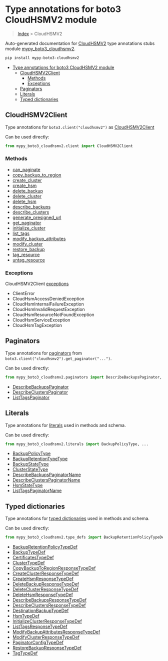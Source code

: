 # Type annotations for boto3 CloudHSMV2 module

> [Index](..) > CloudHSMV2

Auto-generated documentation for
[CloudHSMV2](https://boto3.amazonaws.com/v1/documentation/api/1.17.72/reference/services/cloudhsmv2.html#CloudHSMV2)
type annotations stubs module
[mypy_boto3_cloudhsmv2](https://pypi.org/project/mypy-boto3-cloudhsmv2/).

```bash
pip install mypy-boto3-cloudhsmv2
```

- [Type annotations for boto3 CloudHSMV2 module](#type-annotations-for-boto3-cloudhsmv2-module)
  - [CloudHSMV2Client](#cloudhsmv2client)
    - [Methods](#methods)
    - [Exceptions](#exceptions)
  - [Paginators](#paginators)
  - [Literals](#literals)
  - [Typed dictionaries](#typed-dictionaries)

## CloudHSMV2Client

Type annotations for `boto3.client("cloudhsmv2")` as
[CloudHSMV2Client](./client.md)

Can be used directly:

```python
from mypy_boto3_cloudhsmv2.client import CloudHSMV2Client
```

### Methods

- [can_paginate](./client.md#can_paginate)
- [copy_backup_to_region](./client.md#copy_backup_to_region)
- [create_cluster](./client.md#create_cluster)
- [create_hsm](./client.md#create_hsm)
- [delete_backup](./client.md#delete_backup)
- [delete_cluster](./client.md#delete_cluster)
- [delete_hsm](./client.md#delete_hsm)
- [describe_backups](./client.md#describe_backups)
- [describe_clusters](./client.md#describe_clusters)
- [generate_presigned_url](./client.md#generate_presigned_url)
- [get_paginator](./client.md#get_paginator)
- [initialize_cluster](./client.md#initialize_cluster)
- [list_tags](./client.md#list_tags)
- [modify_backup_attributes](./client.md#modify_backup_attributes)
- [modify_cluster](./client.md#modify_cluster)
- [restore_backup](./client.md#restore_backup)
- [tag_resource](./client.md#tag_resource)
- [untag_resource](./client.md#untag_resource)

### Exceptions

CloudHSMV2Client [exceptions](./client.md#exceptions)

- ClientError
- CloudHsmAccessDeniedException
- CloudHsmInternalFailureException
- CloudHsmInvalidRequestException
- CloudHsmResourceNotFoundException
- CloudHsmServiceException
- CloudHsmTagException

## Paginators

Type annotations for [paginators](./paginators.md) from
`boto3.client("cloudhsmv2").get_paginator("...")`.

Can be used directly:

```python
from mypy_boto3_cloudhsmv2.paginators import DescribeBackupsPaginator, ...
```

- [DescribeBackupsPaginator](./paginators.md#describebackupspaginator)
- [DescribeClustersPaginator](./paginators.md#describeclusterspaginator)
- [ListTagsPaginator](./paginators.md#listtagspaginator)

## Literals

Type annotations for [literals](./literals.md) used in methods and schema.

Can be used directly:

```python
from mypy_boto3_cloudhsmv2.literals import BackupPolicyType, ...
```

- [BackupPolicyType](./literals.md#backuppolicytype)
- [BackupRetentionTypeType](./literals.md#backupretentiontypetype)
- [BackupStateType](./literals.md#backupstatetype)
- [ClusterStateType](./literals.md#clusterstatetype)
- [DescribeBackupsPaginatorName](./literals.md#describebackupspaginatorname)
- [DescribeClustersPaginatorName](./literals.md#describeclusterspaginatorname)
- [HsmStateType](./literals.md#hsmstatetype)
- [ListTagsPaginatorName](./literals.md#listtagspaginatorname)

## Typed dictionaries

Type annotations for [typed dictionaries](./type_defs.md) used in methods and
schema.

Can be used directly:

```python
from mypy_boto3_cloudhsmv2.type_defs import BackupRetentionPolicyTypeDef, ...
```

- [BackupRetentionPolicyTypeDef](./type_defs.md#backupretentionpolicytypedef)
- [BackupTypeDef](./type_defs.md#backuptypedef)
- [CertificatesTypeDef](./type_defs.md#certificatestypedef)
- [ClusterTypeDef](./type_defs.md#clustertypedef)
- [CopyBackupToRegionResponseTypeDef](./type_defs.md#copybackuptoregionresponsetypedef)
- [CreateClusterResponseTypeDef](./type_defs.md#createclusterresponsetypedef)
- [CreateHsmResponseTypeDef](./type_defs.md#createhsmresponsetypedef)
- [DeleteBackupResponseTypeDef](./type_defs.md#deletebackupresponsetypedef)
- [DeleteClusterResponseTypeDef](./type_defs.md#deleteclusterresponsetypedef)
- [DeleteHsmResponseTypeDef](./type_defs.md#deletehsmresponsetypedef)
- [DescribeBackupsResponseTypeDef](./type_defs.md#describebackupsresponsetypedef)
- [DescribeClustersResponseTypeDef](./type_defs.md#describeclustersresponsetypedef)
- [DestinationBackupTypeDef](./type_defs.md#destinationbackuptypedef)
- [HsmTypeDef](./type_defs.md#hsmtypedef)
- [InitializeClusterResponseTypeDef](./type_defs.md#initializeclusterresponsetypedef)
- [ListTagsResponseTypeDef](./type_defs.md#listtagsresponsetypedef)
- [ModifyBackupAttributesResponseTypeDef](./type_defs.md#modifybackupattributesresponsetypedef)
- [ModifyClusterResponseTypeDef](./type_defs.md#modifyclusterresponsetypedef)
- [PaginatorConfigTypeDef](./type_defs.md#paginatorconfigtypedef)
- [RestoreBackupResponseTypeDef](./type_defs.md#restorebackupresponsetypedef)
- [TagTypeDef](./type_defs.md#tagtypedef)
